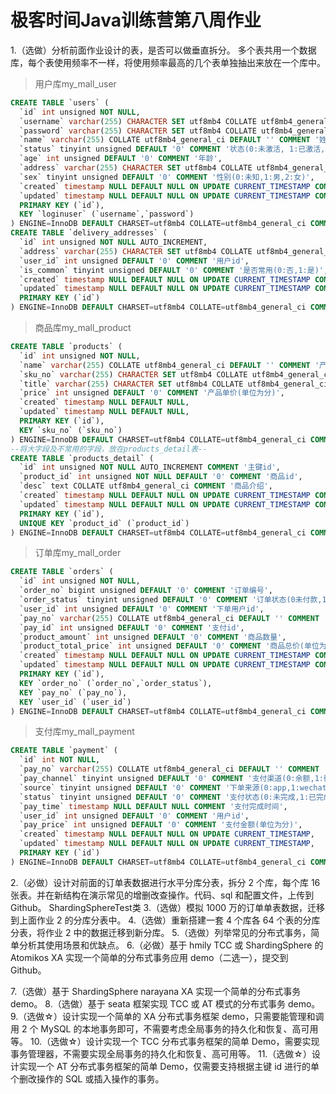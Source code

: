 # 极客时间Java训练营第八周作业

1.（选做）分析前面作业设计的表，是否可以做垂直拆分。
多个表共用一个数据库，每个表使用频率不一样，将使用频率最高的几个表单独抽出来放在一个库中。
> 用户库my_mall_user
```sql
CREATE TABLE `users` (
  `id` int unsigned NOT NULL,
  `username` varchar(255) CHARACTER SET utf8mb4 COLLATE utf8mb4_general_ci DEFAULT '' COMMENT '登录账号',
  `password` varchar(255) CHARACTER SET utf8mb4 COLLATE utf8mb4_general_ci DEFAULT '' COMMENT '登录密码',
  `name` varchar(255) COLLATE utf8mb4_general_ci DEFAULT '' COMMENT '姓名',
  `status` tinyint unsigned DEFAULT '0' COMMENT '状态(0:未激活, 1:已激活, 2:已冻结, 3:已删除)',
  `age` int unsigned DEFAULT '0' COMMENT '年龄',
  `address` varchar(255) CHARACTER SET utf8mb4 COLLATE utf8mb4_general_ci DEFAULT '' COMMENT '常用收货地址',
  `sex` tinyint unsigned DEFAULT '0' COMMENT '性别(0:未知,1:男,2:女)',
  `created` timestamp NULL DEFAULT NULL ON UPDATE CURRENT_TIMESTAMP COMMENT '创建时间',
  `updated` timestamp NULL DEFAULT NULL ON UPDATE CURRENT_TIMESTAMP COMMENT '更新时间',
  PRIMARY KEY (`id`),
  KEY `loginuser` (`username`,`password`)
) ENGINE=InnoDB DEFAULT CHARSET=utf8mb4 COLLATE=utf8mb4_general_ci COMMENT='用户表';
CREATE TABLE `delivery_addresses` (
  `id` int unsigned NOT NULL AUTO_INCREMENT,
  `address` varchar(255) CHARACTER SET utf8mb4 COLLATE utf8mb4_general_ci DEFAULT '' COMMENT '收货地址',
  `user_id` int unsigned DEFAULT '0' COMMENT '用户id',
  `is_common` tinyint unsigned DEFAULT '0' COMMENT '是否常用(0:否,1:是)',
  `created` timestamp NULL DEFAULT NULL ON UPDATE CURRENT_TIMESTAMP COMMENT '创建时间',
  `updated` timestamp NULL DEFAULT NULL ON UPDATE CURRENT_TIMESTAMP COMMENT '更新时间',
  PRIMARY KEY (`id`)
) ENGINE=InnoDB DEFAULT CHARSET=utf8mb4 COLLATE=utf8mb4_general_ci COMMENT='收件地址表';
```
> 商品库my_mall_product
```sql
CREATE TABLE `products` (
  `id` int unsigned NOT NULL,
  `name` varchar(255) COLLATE utf8mb4_general_ci DEFAULT '' COMMENT '产品名称',
  `sku_no` varchar(255) CHARACTER SET utf8mb4 COLLATE utf8mb4_general_ci DEFAULT '' COMMENT '产品唯一标识号',
  `title` varchar(255) CHARACTER SET utf8mb4 COLLATE utf8mb4_general_ci DEFAULT '' COMMENT '产品标题',
  `price` int unsigned DEFAULT '0' COMMENT '产品单价(单位为分)',
  `created` timestamp NULL DEFAULT NULL,
  `updated` timestamp NULL DEFAULT NULL,
  PRIMARY KEY (`id`),
  KEY `sku_no` (`sku_no`)
) ENGINE=InnoDB DEFAULT CHARSET=utf8mb4 COLLATE=utf8mb4_general_ci COMMENT='产品表';
--将大字段及不常用的字段，放在products_detail表--
CREATE TABLE `products_detail` (
  `id` int unsigned NOT NULL AUTO_INCREMENT COMMENT '主键id',
  `product_id` int unsigned NOT NULL DEFAULT '0' COMMENT '商品id',
  `desc` text COLLATE utf8mb4_general_ci COMMENT '商品介绍',
  `created` timestamp NULL DEFAULT NULL ON UPDATE CURRENT_TIMESTAMP COMMENT '创建时间',
  `updated` timestamp NULL DEFAULT NULL ON UPDATE CURRENT_TIMESTAMP COMMENT '更新时间',
  PRIMARY KEY (`id`),
  UNIQUE KEY `product_id` (`product_id`)
) ENGINE=InnoDB DEFAULT CHARSET=utf8mb4 COLLATE=utf8mb4_general_ci COMMENT='商品详情表';
```
> 订单库my_mall_order
```sql
CREATE TABLE `orders` (
  `id` int unsigned NOT NULL,
  `order_no` bigint unsigned DEFAULT '0' COMMENT '订单编号',
  `order_status` tinyint unsigned DEFAULT '0' COMMENT '订单状态(0未付款,1已付款,2已发货,3已签收,11退货申请,12退货中,13已退货,14取消交易)',
  `user_id` int unsigned DEFAULT '0' COMMENT '下单用户id',
  `pay_no` varchar(255) COLLATE utf8mb4_general_ci DEFAULT '' COMMENT '支付流水号',
  `pay_id` int unsigned DEFAULT '0' COMMENT '支付id',
  `product_amount` int unsigned DEFAULT '0' COMMENT '商品数量',
  `product_total_price` int unsigned DEFAULT '0' COMMENT '商品总价(单位为分)',
  `created` timestamp NULL DEFAULT NULL ON UPDATE CURRENT_TIMESTAMP COMMENT '创建时间',
  `updated` timestamp NULL DEFAULT NULL ON UPDATE CURRENT_TIMESTAMP COMMENT '更新时间',
  PRIMARY KEY (`id`),
  KEY `order_no` (`order_no`,`order_status`),
  KEY `pay_no` (`pay_no`),
  KEY `user_id` (`user_id`)
) ENGINE=InnoDB DEFAULT CHARSET=utf8mb4 COLLATE=utf8mb4_general_ci COMMENT='订单表';
```
> 支付库my_mall_payment
```sql
CREATE TABLE `payment` (
  `id` int NOT NULL,
  `pay_no` varchar(255) COLLATE utf8mb4_general_ci DEFAULT '' COMMENT '支付流水号',
  `pay_channel` tinyint unsigned DEFAULT '0' COMMENT '支付渠道(0:余额,1:微信,2:支付,3:京东)',
  `source` tinyint unsigned DEFAULT '0' COMMENT '下单来源(0:app,1:wechat,2:web,3:h5)',
  `status` tinyint unsigned DEFAULT '0' COMMENT '支付状态(0:未完成,1:已完成,2:取消,9:异常)',
  `pay_time` timestamp NULL DEFAULT NULL COMMENT '支付完成时间',
  `user_id` int unsigned DEFAULT '0' COMMENT '用户id',
  `pay_price` int unsigned DEFAULT '0' COMMENT '支付金额(单位为分)',
  `created` timestamp NULL DEFAULT NULL ON UPDATE CURRENT_TIMESTAMP,
  `updated` timestamp NULL DEFAULT NULL ON UPDATE CURRENT_TIMESTAMP,
  PRIMARY KEY (`id`)
) ENGINE=InnoDB DEFAULT CHARSET=utf8mb4 COLLATE=utf8mb4_general_ci COMMENT='支付表';
```
2.（必做）设计对前面的订单表数据进行水平分库分表，拆分 2 个库，每个库 16 张表。并在新结构在演示常见的增删改查操作。代码、sql 和配置文件，上传到 Github。
ShardingSphereTest类
3.（选做）模拟 1000 万的订单单表数据，迁移到上面作业 2 的分库分表中。
4.（选做）重新搭建一套 4 个库各 64 个表的分库分表，将作业 2 中的数据迁移到新分库。
5.（选做）列举常见的分布式事务，简单分析其使用场景和优缺点。
6.（必做）基于 hmily TCC 或 ShardingSphere 的 Atomikos XA 实现一个简单的分布式事务应用 demo（二选一），提交到 Github。

7.（选做）基于 ShardingSphere narayana XA 实现一个简单的分布式事务 demo。
8.（选做）基于 seata 框架实现 TCC 或 AT 模式的分布式事务 demo。
9.（选做☆）设计实现一个简单的 XA 分布式事务框架 demo，只需要能管理和调用 2 个 MySQL 的本地事务即可，不需要考虑全局事务的持久化和恢复、高可用等。
10.（选做☆）设计实现一个 TCC 分布式事务框架的简单 Demo，需要实现事务管理器，不需要实现全局事务的持久化和恢复、高可用等。
11.（选做☆）设计实现一个 AT 分布式事务框架的简单 Demo，仅需要支持根据主键 id 进行的单个删改操作的 SQL 或插入操作的事务。